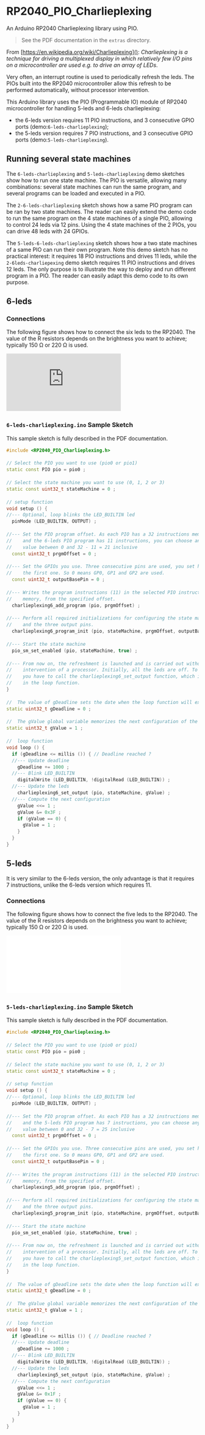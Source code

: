 # RP2040\_PIO\_Charlieplexing

An Arduino RP2040 Charlieplexing library using PIO.

> See the PDF documentation in the `extras` directory.
 
From [https://en.wikipedia.org/wiki/Charlieplexing](): *Charlieplexing is a technique for driving a multiplexed display in which relatively few I/O pins on a microcontroller are used e.g. to drive an array of LEDs*.

Very often, an interrupt routine is used to periodically refresh the leds. The PIOs built into the RP2040 microcontroller allow this refresh to be performed automatically, without processor intervention. 

This Arduino library uses the PIO (Programmable IO) module of RP2040 microcontroller for handling 5-leds and 6-leds charlieplexing:

  * the 6-leds version requires 11 PIO instructions, and 3 consecutive GPIO ports (demo:`6-leds-charlieplexing`);
  * the 5-leds version requires 7 PIO instructions, and 3 consecutive GPIO ports (demo:`5-leds-charlieplexing`).

## Running several state machines

The `6-leds-charlieplexing` and `5-leds-charlieplexing` demo sketches show how to run one state machine. The PIO is versatile, allowing many combinations: several state machines can run the same program, and several programs can be loaded and executed in a PIO.


The `2-6-leds-charlieplexing` sketch shows how a same PIO program can be ran by two state machines. The reader can easily extend the demo code to run the same program on the 4 state machines of a single PIO, allowing to control 24 leds via 12 pins. Using the 4 state machines of the 2 PIOs, you can drive 48 leds with 24 GPIOs.


The `5-leds-6-leds-charlieplexing` sketch shows how a two state machines of a same PIO can run their own program. Note this demo sketch has no practical interest: it requires 18 PIO instructions and drives 11 leds, while the `2-6leds-charliepexing` demo sketch requires 11 PIO instructions and drives 12 leds. The only purpose is to illustrate the way to deploy and run different program in a PIO. The reader can easily adapt this demo code to its own purpose.
 
## 6-leds

### Connections
The following figure shows how to connect the six leds to the RP2040. The value of the R resistors depends on the brightness you want to achieve; typically 150 Ω or 220 Ω is used.

![](https://github.com/pierremolinaro/rp2040-charlieplexing/blob/main/extras/connection-6-leds.pdf)
 
### `6-leds-charlieplexing.ino` Sample Sketch
 
This sample sketch is fully described in the PDF documentation.

```cpp
#include <RP2040_PIO_Charlieplexing.h>

// Select the PIO you want to use (pio0 or pio1)
static const PIO pio = pio0 ;

// Select the state machine you want to use (0, 1, 2 or 3)
static const uint32_t stateMachine = 0 ;

// setup function
void setup () {
//--- Optional, loop blinks the LED_BUILTIN led
  pinMode (LED_BUILTIN, OUTPUT) ;

//--- Set the PIO program offset. As each PIO has a 32 instructions memory,
//    and the 6-leds PIO program has 11 instructions, you can choose any
//    value between 0 and 32 - 11 = 21 inclusive
  const uint32_t prgmOffset = 0 ;

//--- Set the GPIOs you use. Three consecutive pins are used, you set here
//    the first one. So 0 means GP0, GP1 and GP2 are used.
  const uint32_t outputBasePin = 0 ;

//--- Writes the program instructions (11) in the selected PIO instruction
//    memory, from the specified offset.
  charlieplexing6_add_program (pio, prgmOffset) ;

//--- Perform all required initializations for configuring the state machine
//    and the three output pins.
  charlieplexing6_program_init (pio, stateMachine, prgmOffset, outputBasePin) ;

//--- Start the state machine
  pio_sm_set_enabled (pio, stateMachine, true) ;

//--- From now on, the refreshment is launched and is carried out without 
//    intervention of a processor. Initially, all the leds are off. To change,
//    you have to call the charlieplexing6_set_output function, which is done
//    in the loop function.
}

//  The value of gDeadline sets the date when the loop function will execute the next action 
static uint32_t gDeadline = 0 ;

//  The gValue global variable memorizes the next configuration of the leds. 
static uint32_t gValue = 1 ;

//  loop function
void loop () {
  if (gDeadline <= millis ()) { // Deadline reached ?
  //--- Update deadline
    gDeadline += 1000 ;
  //--- Blink LED_BUILTIN
    digitalWrite (LED_BUILTIN, !digitalRead (LED_BUILTIN)) ;
  //--- Update the leds
    charlieplexing6_set_output (pio, stateMachine, gValue) ;
  //--- Compute the next configuration
    gValue <<= 1 ;
    gValue &= 0x3F ;
    if (gValue == 0) {
      gValue = 1 ;
    }
  }
}
```

## 5-leds

 It is very similar to the 6-leds version, the only advantage is that it requires 7 instructions, unlike the 6-leds version which requires 11.

### Connections
The following figure shows how to connect the five leds to the RP2040. The value of the R resistors depends on the brightness you want to achieve; typically 150 Ω or 220 Ω is used.

![](extras/connection-5-leds.pdf)
 
### `5-leds-charlieplexing.ino` Sample Sketch
 
This sample sketch is fully described in the PDF documentation.

```cpp
#include <RP2040_PIO_Charlieplexing.h>

// Select the PIO you want to use (pio0 or pio1)
static const PIO pio = pio0 ;

// Select the state machine you want to use (0, 1, 2 or 3)
static const uint32_t stateMachine = 0 ;

// setup function
void setup () {
//--- Optional, loop blinks the LED_BUILTIN led
  pinMode (LED_BUILTIN, OUTPUT) ;

//--- Set the PIO program offset. As each PIO has a 32 instructions memory,
//    and the 5-leds PIO program has 7 instructions, you can choose any
//    value between 0 and 32 - 7 = 25 inclusive
  const uint32_t prgmOffset = 0 ;

//--- Set the GPIOs you use. Three consecutive pins are used, you set here
//    the first one. So 0 means GP0, GP1 and GP2 are used.
  const uint32_t outputBasePin = 0 ;

//--- Writes the program instructions (11) in the selected PIO instruction
//    memory, from the specified offset.
  charlieplexing5_add_program (pio, prgmOffset) ;

//--- Perform all required initializations for configuring the state machine
//    and the three output pins.
  charlieplexing5_program_init (pio, stateMachine, prgmOffset, outputBasePin) ;

//--- Start the state machine
  pio_sm_set_enabled (pio, stateMachine, true) ;

//--- From now on, the refreshment is launched and is carried out without 
//    intervention of a processor. Initially, all the leds are off. To change,
//    you have to call the charlieplexing5_set_output function, which is done
//    in the loop function.
}

//  The value of gDeadline sets the date when the loop function will execute the next action 
static uint32_t gDeadline = 0 ;

//  The gValue global variable memorizes the next configuration of the leds. 
static uint32_t gValue = 1 ;

//  loop function
void loop () {
  if (gDeadline <= millis ()) { // Deadline reached ?
  //--- Update deadline
    gDeadline += 1000 ;
  //--- Blink LED_BUILTIN
    digitalWrite (LED_BUILTIN, !digitalRead (LED_BUILTIN)) ;
  //--- Update the leds
    charlieplexing5_set_output (pio, stateMachine, gValue) ;
  //--- Compute the next configuration
    gValue <<= 1 ;
    gValue &= 0x1F ;
    if (gValue == 0) {
      gValue = 1 ;
    }
  }
}
```

